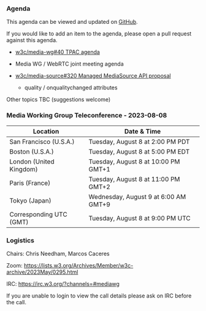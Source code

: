 ### Agenda

This agenda can be viewed and updated on [GitHub](https://github.com/w3c/media-wg/blob/main/meetings/2023-08-08-Media_Working_Group_Teleconference-agenda.md).

If you would like to add an item to the agenda, please open a pull request against this agenda.

* [w3c/media-wg#40 TPAC agenda](https://github.com/w3c/media-wg/issues/40)

* Media WG / WebRTC joint meeting agenda

* [w3c/media-source#320 Managed MediaSource API proposal](https://github.com/w3c/media-source/issues/320)
  * quality / onqualitychanged attributes

Other topics TBC (suggestions welcome)

### Media Working Group Teleconference - 2023-08-08

| Location | Date & Time |
| -------- | ----------- |
| San Francisco (U.S.A.) | Tuesday, August 8 at 2:00 PM PDT |
| Boston (U.S.A.) | Tuesday, August 8 at 5:00 PM EDT |
| London (United Kingdom) | Tuesday, August 8 at 10:00 PM GMT+1 |
| Paris (France) | Tuesday, August 8 at 11:00 PM GMT+2 |
| Tokyo (Japan) | Wednesday, August 9 at 6:00 AM GMT+9 |
| Corresponding UTC (GMT) | Tuesday, August 8 at 9:00 PM UTC |

### Logistics

Chairs: Chris Needham, Marcos Caceres

Zoom: https://lists.w3.org/Archives/Member/w3c-archive/2023May/0295.html

IRC: https://irc.w3.org/?channels=#mediawg

If you are unable to login to view the call details please ask on IRC before the call.
